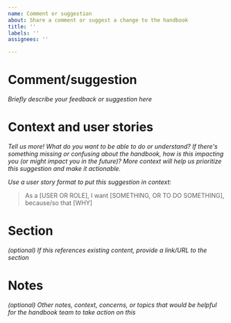 ```yaml
---
name: Comment or suggestion
about: Share a comment or suggest a change to the handbook
title: ''
labels: ''
assignees: ''

---
```


# Comment/suggestion
_Briefly describe your feedback or suggestion here_

# Context and user stories
_Tell us more! What do you want to be able to do or understand? If there's something missing or confusing about the handbook, how is this impacting you (or might impact you in the future)? More context will help us prioritize this suggestion and make it actionable._

_Use a user story format to put this suggestion in context:_

> As a [USER OR ROLE], I want [SOMETHING, OR TO DO SOMETHING], because/so that [WHY]

# Section
_(optional) If this references existing content, provide a link/URL to the section_

# Notes
_(optional) Other notes, context, concerns, or topics that would be helpful for the handbook team to take action on this_
